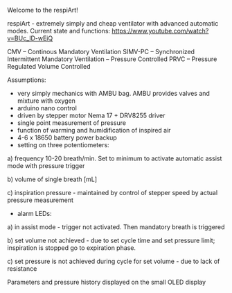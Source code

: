 Welcome to the respiArt!

respiArt - extremely simply and cheap ventilator with advanced automatic modes.  Current state and functions: https://www.youtube.com/watch?v=BUc_lD-wEiQ

CMV – Continous Mandatory Ventilation SIMV-PC – Synchronized Intermittent Mandatory Ventilation – Pressure Controlled PRVC – Pressure Regulated Volume Controlled

Assumptions:
- very simply mechanics with AMBU bag. AMBU provides valves and mixture with oxygen
- arduino nano control
- driven by stepper motor Nema 17 + DRV8255 driver
- single point measurement of pressure
- function of warming and humidification of inspired air
- 4-6 x 18650 battery power backup
- setting on three potentiometers: 

a) frequency 10-20 breath/min. Set to minimum to activate automatic assist mode with pressure trigger 

b) volume of single breath [mL] 

c) inspiration pressure - maintained by control of stepper speed by actual pressure measurement

- alarm LEDs: 

a) in assist mode - trigger not activated. Then mandatory breath is triggered 

b) set volume not achieved - due to set cycle time and set pressure limit; inspiration is stopped go to expiration phase. 

c) set pressure is not achieved during cycle for set volume - due to lack of resistance

Parameters and pressure history displayed on the small OLED display
